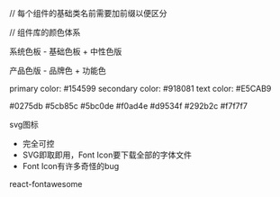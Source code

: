 
// 每个组件的基础类名前需要加前缀以便区分


// 组件库的颜色体系

系统色板 - 基础色板 + 中性色版

产品色版 - 品牌色 + 功能色


primary color: #154599
secondary color: #918081
text color: #E5CAB9

#0275db
#5cb85c
#5bc0de
#f0ad4e
#d9534f
#292b2c
#f7f7f7


svg图标

- 完全可控
- SVG即取即用，Font Icon要下载全部的字体文件
- Font Icon有许多奇怪的bug

react-fontawesome
